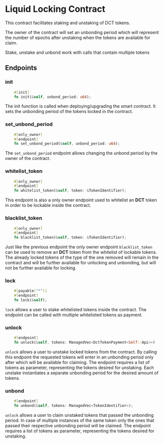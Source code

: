 # Liquid Locking Contract

This contract facilitates staking and unstaking of DCT tokens.

The owner of the contract will set an unbonding period which will represent the number of epochs after unstaking when the tokens are available for claim.

Stake, unstake and unbond work with calls that contain multiple tokens


## Endpoints

### init

```rust
    #[init]
    fn init(&self, unbond_period: u64);
```

The init function is called when deploying/upgrading the smart contract. It sets the unbonding period of the tokens locked in the contract.

### set_unbond_period

```rust
    #[only_owner]
    #[endpoint]
    fn set_unbond_period(&self, unbond_period: u64);
```

The ```set_unbond_period``` endpoint allows changing the unbond period by the owner of the contract.

### whitelist_token

```rust
    #[only_owner]
    #[endpoint]
    fn whitelist_token(&self, token: &TokenIdentifier);
```

This endpoint is also a only owner endpoint used to whitelist an __DCT__ token in order to be lockable inside the contract.

### blacklist_token

```rust
    #[only_owner]
    #[endpoint]
    fn blacklist_token(&self, token: &TokenIdentifier);
```

Just like the previous endpoint the only owner endpoint ```blacklist_token``` can be used to remove an __DCT__ token from the whitelist of lockable tokens. The already locked tokens of the type of the one removed will remain in the contract and will be further available for unlocking and unbonding, but will not be further available for locking.

### lock

```rust
    #[payable("*")]
    #[endpoint]
    fn lock(&self);
```

```lock``` allows a user to stake whitelisted tokens inside the contract. The endpoint can be called with multiple whitelisted tokens as payment.

### unlock

```rust
    #[endpoint]
    fn unlock(&self, tokens: ManagedVec<DctTokenPayment<Self::Api>>) 
```

```unlock``` allows a user to unstake locked tokens from the contract. By calling this endpoint the requested tokens will enter in an unbonding period only after which will be available for claiming. The endpoint requires a list of tokens as parameter, representing the tokens desired for unstaking. Each unstake instantiates a separate unbonding period for the desired amount of tokens.

### unbond
```rust
    #[endpoint]
    fn unbond(&self, tokens: ManagedVec<TokenIdentifier>);
```

```unlock``` allows a user to claim unstaked tokens that passed the unbonding period. In case of multiple instances of the same token only the ones that passed their respective unbonding period will be claimed. The endpoint requires a list of tokens as parameter, representing the tokens desired for unstaking.
